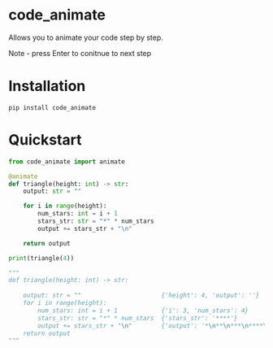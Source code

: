 
# code_animate
Allows you to animate your code step by step. 

Note - press Enter to conitnue to next step

# Installation
```
pip install code_animate
```

# Quickstart
```python
from code_animate import animate

@animate
def triangle(height: int) -> str:
    output: str = ""

    for i in range(height):
        num_stars: int = i + 1
        stars_str: str = "*" * num_stars
        output += stars_str + "\n"

    return output

print(triangle(4))

"""
def triangle(height: int) -> str:         
                                          
    output: str = ""                      {'height': 4, 'output': ''}
    for i in range(height):               
        num_stars: int = i + 1            {'i': 3, 'num_stars': 4}
        stars_str: str = "*" * num_stars  {'stars_str': '****'}
        output += stars_str + "\n"        {'output': '*\n**\n***\n****\n'}
    return output     
"""
```
